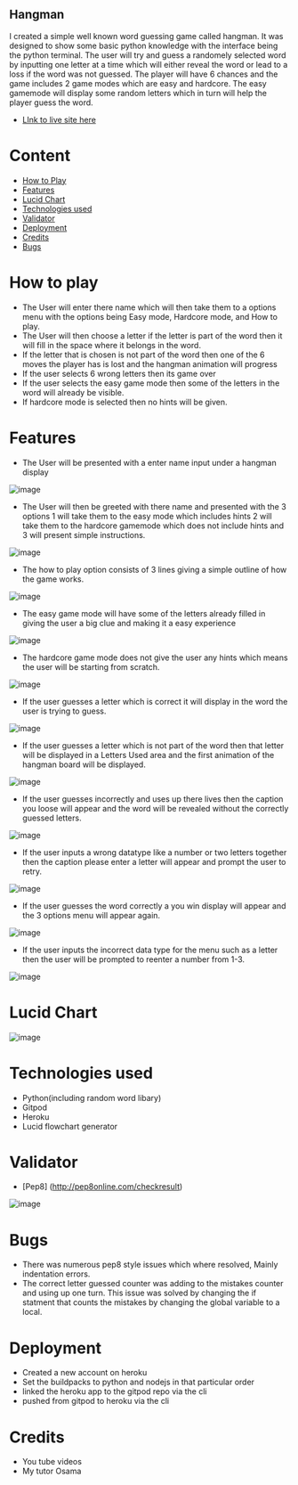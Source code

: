 

## Hangman

I created a simple well known word guessing game called hangman. It was designed to show some basic python knowledge with the interface being the python terminal. The user will try and guess a randomely selected word by inputting one letter at a time which will either reveal the word or lead to a loss if the word was not guessed. The player will have 6 chances and the game includes 2 game modes which are easy and hardcore. The easy gamemode will display some random letters which in turn will help the player guess the word.

- [ LInk to live site here](https://hangman-12.herokuapp.com/)

# Content
- [How to Play](https://github.com/rl33-glitch/hangman/blob/main/README.md#How-to-Play)
- [Features](https://github.com/rl33-glitch/hangman/blob/main/README.md#Features)
- [Lucid Chart](https://github.com/rl33-glitch/hangman/blob/main/README.md#Lucid-chart)
- [Technologies used](https://github.com/rl33-glitch/hangman/blob/main/README.md#Technologies-used)
- [Validator](https://github.com/rl33-glitch/hangman/blob/main/README.md#Validator)
- [Deployment](https://github.com/rl33-glitch/hangman/blob/main/README.md#Deployment)
- [Credits](https://github.com/rl33-glitch/hangman/blob/main/README.md#Credits)
- [Bugs]()


# How to play

- The User will enter there name which will then take them to a options menu with the options being Easy mode, Hardcore mode, and How to play.
- The User will then choose a letter if the letter is part of the word then it will fill in the space where it belongs in the word.
- If the letter that is chosen is not part of the word then one of the 6 moves the player has is lost and the hangman animation will progress
- If the user selects 6 wrong letters then its game over 
- If the user selects the easy game mode then some of the letters in the word will already be visible.
- If hardcore mode is selected then no hints will be given.

 

# Features

- The User will be presented with a enter name input under a hangman display 

![image](https://user-images.githubusercontent.com/67274642/169688458-3efb485f-004b-4d9c-8754-39c9559c85e9.png)

- The User will then be greeted with there name and presented with the 3 options 1 will take them to the easy mode which includes hints
2 will take them to the hardcore gamemode which does not include hints and 3 will present simple instructions. 

![image](https://user-images.githubusercontent.com/67274642/169689058-cd62d61b-4089-42a0-8876-18759da926a9.png)

- The how to play option consists of 3 lines giving a simple outline of how the game works.

![image](https://user-images.githubusercontent.com/67274642/169689243-2b15d0a2-180d-40a5-8e14-f86a0c1737cf.png)

- The easy game mode will have some of the letters already filled in giving the user a big clue and making it a easy experience

![image](https://user-images.githubusercontent.com/67274642/169689341-22b6d4d9-593d-4d4e-891d-ae36a855365f.png)

- The hardcore game mode does not give the user any hints which means the user will be starting from scratch.

![image](https://user-images.githubusercontent.com/67274642/169689411-48be2c42-7697-4d09-9a30-9a07eea8fd81.png)

- If the user guesses a letter which is correct it will display in the word the user is trying to guess.

![image](https://user-images.githubusercontent.com/67274642/169689500-8585ab21-2068-4f74-bb9b-8c2e84545cd7.png)

- If the user guesses a letter which is not part of the word then that letter will be displayed in a Letters Used area and the first animation of the hangman board will be displayed.

![image](https://user-images.githubusercontent.com/67274642/169689566-200bbec3-91b1-486c-a93d-7b2a7b9fe98e.png)

- If the user guesses incorrectly and uses up there lives then the caption you loose will appear and the word will be revealed without the 
correctly guessed letters.

![image](https://user-images.githubusercontent.com/67274642/169689723-0603c1c9-ccf1-4d8e-bcce-78e9c47a656a.png)

- If the user inputs a wrong datatype like a number or two letters together then the caption please enter a letter will appear and prompt the user to retry.

![image](https://user-images.githubusercontent.com/67274642/169689778-5a7de351-c338-4300-bbcf-61d212ac213d.png)

- If the user guesses the word correctly a you win display will appear and the 3 options menu will appear again.

![image](https://user-images.githubusercontent.com/67274642/169689938-49bf936c-1e41-4b03-a225-6377ac7d2cda.png)

- If the user inputs the incorrect data type for the menu such as a letter then the user will be prompted to reenter a number from 1-3.

![image](https://user-images.githubusercontent.com/67274642/169689984-31478b9e-eb73-481e-91b6-fc303b66d604.png)








# Lucid Chart

![image](https://user-images.githubusercontent.com/67274642/169691273-3fdab53b-7616-4567-9686-409e45296234.png)


# Technologies used

- Python(including random word libary)
- Gitpod
- Heroku 
- Lucid flowchart generator 

# Validator
- [Pep8] (http://pep8online.com/checkresult)

![image](https://user-images.githubusercontent.com/67274642/169691392-e2651932-4244-4527-b10e-dcd9832b8630.png)

# Bugs
- There was numerous pep8 style issues which where resolved, Mainly indentation errors.
- The correct letter guessed counter was adding to the mistakes counter and using up one turn.
  This issue was solved by changing the if statment that counts the mistakes by changing the global variable to a local.

# Deployment

- Created a new account on heroku
- Set the buildpacks to python and nodejs in that particular order 
- linked the heroku app to the gitpod repo via the cli 
- pushed from gitpod to heroku via the cli

# Credits

- You tube videos 
- My tutor Osama




